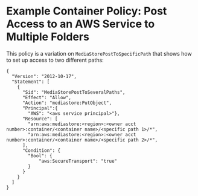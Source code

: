 # Example Container Policy: Post Access to an AWS Service to Multiple Folders<a name="policies-examples-post-access-multiple-folders"></a>

This policy is a variation on `MediaStorePostToSpecificPath` that shows how to set up access to two different paths:

```
{
  "Version": "2012-10-17",
  "Statement": [
    {
      "Sid": "MediaStorePostToSeveralPaths",
      "Effect": "Allow",
      "Action": "mediastore:PutObject",
      "Principal":{
        "AWS": "<aws service principal>"},
      "Resource": [
        "arn:aws:mediastore:<region>:<owner acct number>:container/<container name>/<specific path 1>/*",
        "arn:aws:mediastore:<region>:<owner acct number>:container/<container name>/<specific path 2>/*",
      ],
      "Condition": {
        "Bool": {
            "aws:SecureTransport": "true"
        }
      }
    }
  ]
}
```
